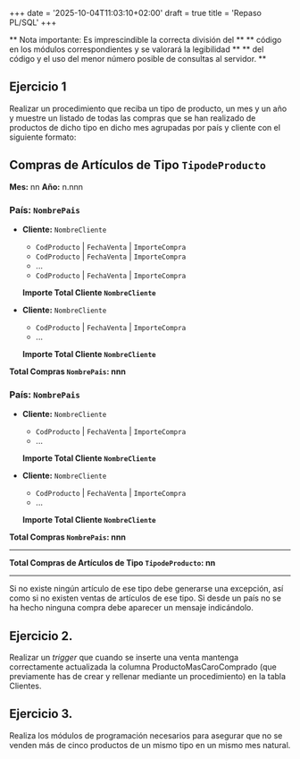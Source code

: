 +++
date = '2025-10-04T11:03:10+02:00'
draft = true
title = 'Repaso PL/SQL'
+++

** Nota importante: Es imprescindible la correcta división del ** 
** código en los módulos correspondientes y se valorará la legibilidad ** 
** del código y el uso del menor número posible de consultas al servidor. **

## Ejercicio 1

Realizar un procedimiento que reciba un tipo de producto, un mes y un año y muestre un listado de todas las compras que se han realizado de productos de dicho tipo en dicho mes agrupadas por país y cliente con el siguiente formato:
## Compras de Artículos de Tipo `TipodeProducto`
**Mes:** nn  **Año:** n.nnn

### País: `NombrePais`

- **Cliente:** `NombreCliente`
  - `CodProducto` | `FechaVenta` | `ImporteCompra`
  - `CodProducto` | `FechaVenta` | `ImporteCompra`
  - ...
  - `CodProducto` | `FechaVenta` | `ImporteCompra`

  **Importe Total Cliente `NombreCliente`**

- **Cliente:** `NombreCliente`
  - `CodProducto` | `FechaVenta` | `ImporteCompra`
  - ...
  
  **Importe Total Cliente `NombreCliente`**

**Total Compras `NombrePais`: nnn**

### País: `NombrePais`

- **Cliente:** `NombreCliente`
  - `CodProducto` | `FechaVenta` | `ImporteCompra`
  - ...
  
  **Importe Total Cliente `NombreCliente`**

- **Cliente:** `NombreCliente`
  - `CodProducto` | `FechaVenta` | `ImporteCompra`
  - ...
  
  **Importe Total Cliente `NombreCliente`**

**Total Compras `NombrePais`: nnn**

---

**Total Compras de Artículos de Tipo `TipodeProducto`: nn**

---

Si no existe ningún artículo de ese tipo debe generarse una excepción, así como si no existen ventas de artículos de ese tipo. Si desde un país no se ha hecho ninguna compra debe aparecer un mensaje indicándolo.

## Ejercicio 2.

Realizar un *trigger* que cuando se inserte una venta mantenga correctamente actualizada la columna ProductoMasCaroComprado (que previamente has de crear y rellenar mediante un procedimiento) en la tabla Clientes.

## Ejercicio 3.

Realiza los módulos de programación necesarios para asegurar que no se venden más de cinco productos de un mismo tipo en un mismo mes natural.

